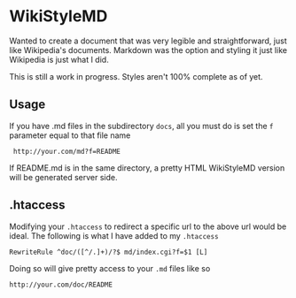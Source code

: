 WikiStyleMD
===========

Wanted to create a document that was very legible and straightforward, just like Wikipedia's documents. Markdown was the option and styling it just like Wikipedia is just what I did.

This is still a work in progress. Styles aren't 100% complete as of yet.

Usage
-----

If you have .md files in the subdirectory ``docs``, all you must do is set the ``f`` parameter equal to that file name

     http://your.com/md?f=README

If README.md is in the same directory, a pretty HTML WikiStyleMD version will be generated server side.

.htaccess
---------

Modifying your ``.htaccess`` to redirect a specific url to the above url would be ideal. The following is what I have added to my ``.htaccess``

	RewriteRule ^doc/([^/.]+)/?$ md/index.cgi?f=$1 [L]

Doing so will give pretty access to your ``.md`` files like so

	http://your.com/doc/README